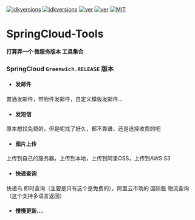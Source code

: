 [![jdkversions](https://img.shields.io/badge/Java-1.8%2B-green.svg)]()
[![jdkversions](https://img.shields.io/badge/SpringClound-Greenwich-success.svg)]()
[![ver](https://img.shields.io/badge/Eureka-important.svg)]()
[![ver](https://img.shields.io/badge/Feign-important.svg)]()
[![MIT](https://img.shields.io/badge/license-MIT-ff69b4.svg)]()
# SpringCloud-Tools

**打算弄一个 微服务版本 工具集合**

### SpringCloud `Greenwich.RELEASE` 版本

+ #### 发邮件
普通发邮件，带附件发邮件，自定义模板发邮件...
+ #### 发短信
原本想找免费的，但是呢找了好久，都不靠谱，还是选择收费的吧
+ #### 图片上传
上传到自己的服务器，上传到本地，上传到阿里OSS，上传到AWS S3
+ #### 快递查询
快递鸟 即时查询（主要是只有这个是免费的），阿里云市场的 国际版 物流查询（这个支持多语言返回）
+ #### 慢慢更新....
